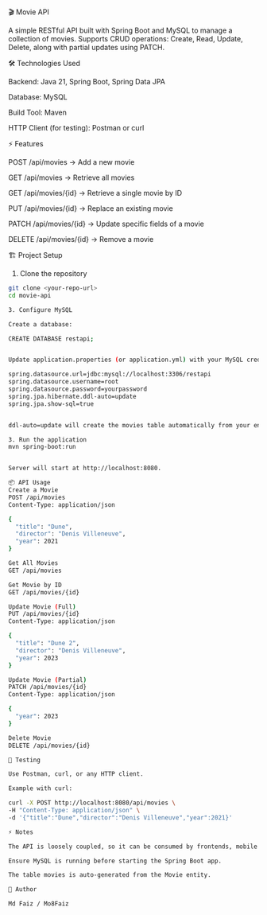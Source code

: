 🎬 Movie API

A simple RESTful API built with Spring Boot and MySQL to manage a collection of movies.
Supports CRUD operations: Create, Read, Update, Delete, along with partial updates using PATCH.

🛠️ Technologies Used

Backend: Java 21, Spring Boot, Spring Data JPA

Database: MySQL

Build Tool: Maven

HTTP Client (for testing): Postman or curl

⚡ Features

POST /api/movies → Add a new movie

GET /api/movies → Retrieve all movies

GET /api/movies/{id} → Retrieve a single movie by ID

PUT /api/movies/{id} → Replace an existing movie

PATCH /api/movies/{id} → Update specific fields of a movie

DELETE /api/movies/{id} → Remove a movie

🏗️ Project Setup
1. Clone the repository
```bash
git clone <your-repo-url>
cd movie-api 

3. Configure MySQL

Create a database:

CREATE DATABASE restapi;


Update application.properties (or application.yml) with your MySQL credentials:

spring.datasource.url=jdbc:mysql://localhost:3306/restapi
spring.datasource.username=root
spring.datasource.password=yourpassword
spring.jpa.hibernate.ddl-auto=update
spring.jpa.show-sql=true


ddl-auto=update will create the movies table automatically from your entity class.

3. Run the application
mvn spring-boot:run


Server will start at http://localhost:8080.

📦 API Usage
Create a Movie
POST /api/movies
Content-Type: application/json

{
  "title": "Dune",
  "director": "Denis Villeneuve",
  "year": 2021
}

Get All Movies
GET /api/movies

Get Movie by ID
GET /api/movies/{id}

Update Movie (Full)
PUT /api/movies/{id}
Content-Type: application/json

{
  "title": "Dune 2",
  "director": "Denis Villeneuve",
  "year": 2023
}

Update Movie (Partial)
PATCH /api/movies/{id}
Content-Type: application/json

{
  "year": 2023
}

Delete Movie
DELETE /api/movies/{id}

🔧 Testing

Use Postman, curl, or any HTTP client.

Example with curl:

curl -X POST http://localhost:8080/api/movies \
-H "Content-Type: application/json" \
-d '{"title":"Dune","director":"Denis Villeneuve","year":2021}'

⚡ Notes

The API is loosely coupled, so it can be consumed by frontends, mobile apps, or other services.

Ensure MySQL is running before starting the Spring Boot app.

The table movies is auto-generated from the Movie entity.

👤 Author

Md Faiz / Mo8Faiz
